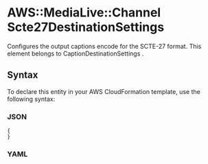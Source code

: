 # AWS::MediaLive::Channel Scte27DestinationSettings<a name="aws-properties-medialive-channel-scte27destinationsettings"></a>

Configures the output captions encode for the SCTE\-27 format\. This element belongs to CaptionDestinationSettings \.

## Syntax<a name="aws-properties-medialive-channel-scte27destinationsettings-syntax"></a>

To declare this entity in your AWS CloudFormation template, use the following syntax:

### JSON<a name="aws-properties-medialive-channel-scte27destinationsettings-syntax.json"></a>

```
{
}
```

### YAML<a name="aws-properties-medialive-channel-scte27destinationsettings-syntax.yaml"></a>

```
```